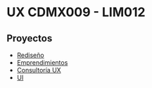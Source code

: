 # UX CDMX009 - LIM012

## Proyectos

- [Rediseño](/00-redesign)
- [Emprendimientos](/01-small-businesses)
- [Consultoría UX](/02-ux-consultancy)
- [UI](/03-ui-design)